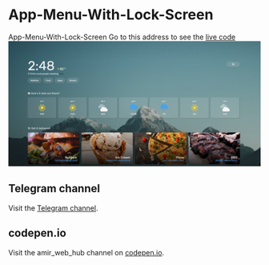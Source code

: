 # App-Menu-With-Lock-Screen
App-Menu-With-Lock-Screen
Go to this address to see the [live code](https://codepen.io/amirmahdi003/pen/QWzoPxv)
![App-Menu-With-Lock-Screen](App-Menu-With-Lock-Screen.png)

## Telegram channel
Visit the [Telegram channel](https://t.me/amir_web_hub).

## codepen.io

Visit the amir_web_hub channel on [codepen.io](https://codepen.io/amirmahdi003).
